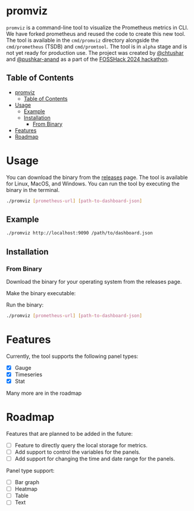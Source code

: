 # promviz

`promviz` is a command-line tool to visualize the Prometheus metrics in CLI. We have forked prometheus and reused the code to create this new tool. The tool is available in the `cmd/promviz` directory alongside the `cmd/prometheus` (TSDB) and `cmd/promtool`. The tool is in `alpha` stage and is not yet ready for production use. The project was created by [@chtushar](https://github.com/chtushar) and [@pushkar-anand](https://github.com/pushkar-anand) as a part of the [FOSSHack 2024 hackathon](https://fossunited.org/fosshack/2024).

## Table of Contents

- [promviz](#promviz)
  - [Table of Contents](#table-of-contents)
- [Usage](#usage)
  - [Example](#example)
  - [Installation](#installation)
    - [From Binary](#from-binary)
- [Features](#features)
- [Roadmap](#roadmap)

# Usage

You can download the binary from the [releases](https://github.com/chtushar/prometheues-with-viz/releases) page. The tool is available for Linux, MacOS, and Windows. You can run the tool by executing the binary in the terminal.

```bash
./promviz [prometheus-url] [path-to-dashboard-json]
```

## Example

```bash
./promviz http://localhost:9090 /path/to/dashboard.json
```

## Installation

### From Binary

Download the binary for your operating system from the releases page.

Make the binary executable:

Run the binary:

```bash
./promviz [prometheus-url] [path-to-dashboard-json]
```

# Features

Currently, the tool supports the following panel types:

- [x] Gauge
- [x] Timeseries
- [x] Stat

Many more are in the roadmap

# Roadmap

Features that are planned to be added in the future:

- [ ] Feature to directly query the local storage for metrics.
- [ ] Add support to control the variables for the panels.
- [ ] Add support for changing the time and date range for the panels.

Panel type support:

- [ ] Bar graph
- [ ] Heatmap
- [ ] Table
- [ ] Text
